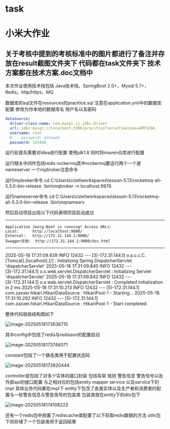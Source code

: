 # task
# 小米大作业 

## 关于考核中提到的考核标准中的图片都进行了备注并存放在result截图文件夹下 代码都在task文件夹下 技术方案都在技术方案.doc文档中 



本次作业使用技术栈包括 Java技术栈，SpringBoot 2.0+，Mysql 5.7+，Redis，http/https，MQ

数据库的sql文件在resources的pracitice.sql 注意在application.yml中的数据库配置 修改为你本地的数据库名 用户名以及密码

```yml
datasource:
  driver-class-name: com.mysql.cj.jdbc.Driver
  url: jdbc:mysql://localhost:3306/pracitice?serveTimezone=GMT%2b8
  username: root
  #    password: ontoweb
  password: 123456
```

运行前首先需要对idea进行配置 使用jdk1.8 同时将maven仓库进行配置

运行相关中间件包括redis rockermq其中rockermq要运行两个一个是nameserver 一个mybroker注意命令

运行mybroker命令
cd C:\Users\cizel\workspaces\lesson-5.13\rocketmq-all-5.3.0-bin-release
.\bin\mqbroker -n localhost:9876

运行nameserver命令
cd C:\Users\cizel\workspaces\lesson-5.13\rocketmq-all-5.3.0-bin-release
.\bin\mqnamesrv

然后启动项目出现以下代码表明项目启动成功

----------------------------------------------------------
	Application Jeecg-Boot is running! Access URLs:
	Local: 		http://localhost:9000/
	External: 	http://172.31.144.1:9000/
	Swagger文档: 	http://172.31.144.1:9000/doc.html
----------------------------------------------------------
2025-05-18 17:31:09.839  INFO 12432 --- [3)-172.31.144.1] o.a.c.c.C.[Tomcat].[localhost].[/]       : Initializing Spring DispatcherServlet 'dispatcherServlet'
2025-05-18 17:31:09.840  INFO 12432 --- [3)-172.31.144.1] o.s.web.servlet.DispatcherServlet        : Initializing Servlet 'dispatcherServlet'
2025-05-18 17:31:09.842  INFO 12432 --- [3)-172.31.144.1] o.s.web.servlet.DispatcherServlet        : Completed initialization in 2 ms
2025-05-18 17:31:10.213  INFO 12432 --- [5)-172.31.144.1] com.zaxxer.hikari.HikariDataSource       : HikariPool-1 - Starting...
2025-05-18 17:31:10.292  INFO 12432 --- [5)-172.31.144.1] com.zaxxer.hikari.HikariDataSource       : HikariPool-1 - Start completed.

整体代码层级结构图如下

![image-20250518173636715](D:\Baby\task\task\images\image-20250518173636715.png)

其中config中包括了redis与redisson的配置启动

![image-20250518173746071](D:\Baby\task\task\images\image-20250518173746071.png)

constant包括了一个静态类用于配置状态码

![image-20250518173820444](D:\Baby\task\task\images\image-20250518173820444.png)

controller层包括了对多个实体的接口封装 包括车架 规则 警告信息 警告信号以及外部api的接口配置 与之相对应的包括entity mapper service 以及service下的impl 具体业务代码都在impl下 entity下包含了各类实体以及生产者和消费者的配置与一些警告信息与警告信号的包装类 包装类放在entity下的dto包下

![image-20250518174108223](D:\Baby\task\task\images\image-20250518174108223.png)

还有一个redis包中放置了rediscache类配置了以下存取redis数据的方法 utils包下则存储了一个包装类用于返回结果

